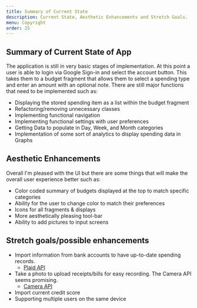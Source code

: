 ```yaml
---
title: Summary of Current State
description: Current State, Aesthetic Enhancements and Stretch Goals.
menu: Copyright
order: 25
---
```



## Summary of Current State of App

The application is still in very basic stages of implementation. At this point a user is able to login via Google Sign-in and select the account button. This takes them to a budget fragment that allows them to select a spending type and enter an amount with an optional note. There are still major functions that need to be implemented such as:

- Displaying the stored spending item as a list within the budget fragment
- Refactoring/removing unnecessary classes
- Implementing functional navigation
- Implementing functional settings with user preferences
- Getting Data to populate in Day, Week, and Month categories
- Implementation of some sort of analytics to display spending data in Graphs

## Aesthetic Enhancements

Overall I'm pleased with the UI but there are some things that will make the overall user experience better such as:

- Color coded summary of budgets displayed at the top to match specific categories
- Ability for the user to change color to match their preferences
- Icons for all fragments & displays
- More aesthetically pleasing tool-bar
- Ability to add pictures to input screens

## Stretch goals/possible enhancements

- Import information from bank accounts to have up-to-date spending records.
    - [Plaid API](https://plaid.com/docs/api/)
- Take a photo to upload receipts/bills for easy recording. The Camera API seems promising.
    - [Camera API](https://developer.android.com/guide/topics/media/camera)
- Import current credit score
- Supporting multiple users on the same device